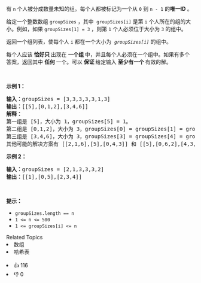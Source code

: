 <p>有&nbsp;<code>n</code>&nbsp;个人被分成数量未知的组。每个人都被标记为一个从 <code>0</code> 到 <code>n - 1</code> 的<strong>唯一ID</strong>&nbsp;。</p>

<p>给定一个整数数组 <code>groupSizes</code> ，其中
 <meta charset="UTF-8" />&nbsp;<code>groupSizes[i]</code>&nbsp;是第 <code>i</code> 个人所在的组的大小。例如，如果&nbsp;<code>groupSizes[1] = 3</code>&nbsp;，则第 <code>1</code> 个人必须位于大小为 <code>3</code> 的组中。</p>

<p>返回一个组列表，使每个人 <code>i</code> 都在一个大小为
 <meta charset="UTF-8" /><em>&nbsp;<code>groupSizes[i]</code>&nbsp;</em>的组中。</p>

<p>每个人应该&nbsp;<strong>恰好只&nbsp;</strong>出现在&nbsp;<strong>一个组&nbsp;</strong>中，并且每个人必须在一个组中。如果有多个答案，返回其中&nbsp;<strong>任何&nbsp;</strong>一个。可以&nbsp;<strong>保证&nbsp;</strong>给定输入&nbsp;<strong>至少有一个&nbsp;</strong>有效的解。</p>

<p>&nbsp;</p>

<p><strong>示例 1：</strong></p>

<pre>
<strong>输入：</strong>groupSizes = [3,3,3,3,3,1,3]
<strong>输出：</strong>[[5],[0,1,2],[3,4,6]]
<strong>解释：
</strong>第一组是 [5]，大小为 1，groupSizes[5] = 1。
第二组是 [0,1,2]，大小为 3，groupSizes[0] = groupSizes[1] = groupSizes[2] = 3。
第三组是 [3,4,6]，大小为 3，groupSizes[3] = groupSizes[4] = groupSizes[6] = 3。 
其他可能的解决方案有 [[2,1,6],[5],[0,4,3]] 和 [[5],[0,6,2],[4,3,1]]。
</pre>

<p><strong>示例 2：</strong></p>

<pre>
<strong>输入：</strong>groupSizes = [2,1,3,3,3,2]
<strong>输出：</strong>[[1],[0,5],[2,3,4]]
</pre>

<p>&nbsp;</p>

<p><strong>提示：</strong></p>

<ul> 
 <li><code>groupSizes.length == n</code></li> 
 <li><code>1 &lt;= n&nbsp;&lt;= 500</code></li> 
 <li><code>1 &lt;=&nbsp;groupSizes[i] &lt;= n</code></li> 
</ul>

<div><div>Related Topics</div><div><li>数组</li><li>哈希表</li></div></div><br><div><li>👍 116</li><li>👎 0</li></div>